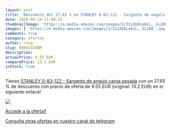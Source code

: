 ```yaml
---
layout: post
title: 'Descuento del 27.65 % en STANLEY 0-83-122 - Sargento de angulo ca'
date: 2020-09-24 11:00:33
thumbnailImage: 'https://m.media-amazon.com/images/I/31iXbDLe8zL._SL200_.jpg'
images: [ 'https://m.media-amazon.com/images/I/31iXbDLe8zL._SL200_.jpg' ]
comments: true
category: ofertas
author: ring
slug: B0041SVXBM
description:
actualPrice: 9.55 EUR
comparePrice: 13.2 EUR
inStock: true
---
```


Tienes [STANLEY 0-83-122 - Sargento de angulo carga pesada](https://www.amazon.com/dp/B0041SVXBM/?tag=redken08-20) con un 27.65 % de descuento con precio de oferta de 9.55 EUR (original: 13.2 EUR) en el siguiente enlace!

[![](https://m.media-amazon.com/images/I/31iXbDLe8zL._SL200_.jpg)](https://www.amazon.com/dp/B0041SVXBM/?tag=redken08-20)

[Accede a la oferta!!](https://www.amazon.com/dp/B0041SVXBM/?tag=redken08-20)

[Consulta otras ofertas en nuestro canal de telegram](https://t.me/s/ofertas25)

